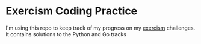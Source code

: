 # Exercism Coding Practice

I'm using this repo to keep track of my progress on my [exercism](https://exercism.org) challenges. It contains solutions to the Python and Go tracks
